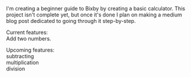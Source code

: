 I'm creating a beginner guide to Bixby by creating a basic calculator. This project isn't complete yet, but once it's done I plan on making a medium blog post dedicated to going through it step-by-step.

Current features:</br>
Add two numbers.</br>

Upcoming features:</br>
subtracting <br>
multiplication </br>
division </br>
